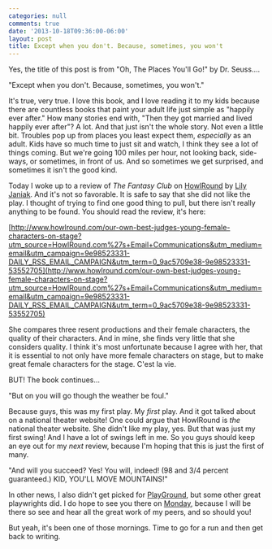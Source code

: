 ```yaml
---
categories: null
comments: true
date: '2013-10-18T09:36:00-06:00'
layout: post
title: Except when you don't. Because, sometimes, you won't
---
```


Yes, the title of this post is from "Oh, The Places You'll Go!" by Dr. Seuss....

"Except when you don't. Because, sometimes, you won't."

It's true, very true. I love this book, and I love reading it to my kids because there are countless books that paint your adult life just simple as "happily ever after." How many stories end with, "Then they got married and lived happily ever after"? A lot. And that just isn't the whole story. Not even a little bit. Troubles pop up from places you least expect them, *especially* as an adult. Kids have so much time to just sit and watch, I think they see a lot of things coming. But we're going 100 miles per hour, not looking back, side-ways, or sometimes, in front of us. And so sometimes we get surprised, and sometimes it isn't the good kind.

Today I woke up to a review of *The Fantasy Club* on [HowlRound](http://www.howlround.com/) by [Lily Janiak](http://www.howlround.com/authors/lily-janiak). And it's not so favorable. It is safe to say that she did not like the play. I thought of trying to find one good thing to pull, but there isn't really anything to be found. You should read the review, it's here:

[http://www.howlround.com/our-own-best-judges-young-female-characters-on-stage?utm_source=HowlRound.com%27s+Email+Communications&utm_medium=email&utm_campaign=9e98523331-DAILY_RSS_EMAIL_CAMPAIGN&utm_term=0_9ac5709e38-9e98523331-53552705](http://www.howlround.com/our-own-best-judges-young-female-characters-on-stage?utm_source=HowlRound.com%27s+Email+Communications&utm_medium=email&utm_campaign=9e98523331-DAILY_RSS_EMAIL_CAMPAIGN&utm_term=0_9ac5709e38-9e98523331-53552705)

She compares three resent productions and their female characters, the quality of their characters. And in mine, she finds very little that she considers quality. I think it's most unfortunate because I agree with her, that it is essential to not only have more female characters on stage, but to make great female characters for the stage. C'est la vie.

BUT! The book continues...

"But on you will go though the weather be foul."

Because guys, this was my first play. My *first* play. And it got talked about on a national theater website! One could argue that HowlRound is *the* national theater website. She didn't like my play, yes. But that was just my first swing! And I have a lot of swings left in me. So you guys should keep an eye out for my *next* review, because I'm hoping that this is just the first of many.

"And will you succeed? Yes! You will, indeed! (98 and 3/4 percent guaranteed.) KID, YOU'LL MOVE MOUNTAINS!"

In other news, I also didn't get picked for [PlayGround](http://www.playground-sf.org/), but some other great playwrights did. I do hope to see you there on [Monday](http://www.playground-sf.org/boxoffice/#mondaynightplayground), because I will be there so see and hear all the great work of my peers, and so should you!

But yeah, it's been one of those mornings. Time to go for a run and then get back to writing.